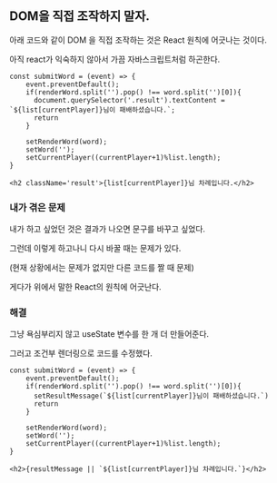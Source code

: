 ## DOM을 직접 조작하지 말자.

아래 코드와 같이 DOM 을 직접 조작하는 것은 React 원칙에 어긋나는 것이다.

아직 react가 익숙하지 않아서 가끔 자바스크립트처럼 하곤한다.

    const submitWord = (event) => {
        event.preventDefault();
        if(renderWord.split('').pop() !== word.split('')[0]){
          document.querySelector('.result').textContent = `${list[currentPlayer]}님이 패배하셨습니다.`;
          return
        }
        
        setRenderWord(word);
        setWord('');
        setCurrentPlayer((currentPlayer+1)%list.length);
    }

    <h2 className='result'>{list[currentPlayer]}님 차례입니다.</h2>

### 내가 겪은 문제

내가 하고 싶었던 것은 결과가 나오면 문구를 바꾸고 싶었다.

그런데 이렇게 하고나니 다시 바꿀 때는 문제가 있다.

(현재 상황에서는 문제가 없지만 다른 코드를 짤 때 문제)

게다가 위에서 말한 React의 원칙에 어긋난다.

### 해결

그냥 욕심부리지 않고 useState 변수를 한 개 더 만들어준다.

그러고 조건부 렌더링으로 코드를 수정했다.

    const submitWord = (event) => {
        event.preventDefault();
        if(renderWord.split('').pop() !== word.split('')[0]){
          setResultMessage(`${list[currentPlayer]}님이 패배하셨습니다.`)
          return
        }
        
        setRenderWord(word);
        setWord('');
        setCurrentPlayer((currentPlayer+1)%list.length);
    }

    <h2>{resultMessage || `${list[currentPlayer]}님 차례입니다.`}</h2>